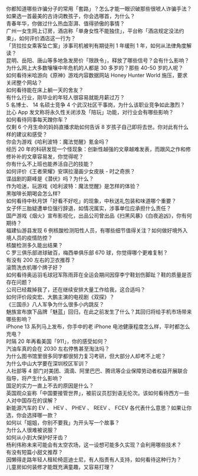 你都知道哪些诈骗分子的常用「套路」？怎么才能一眼识破那些很唬人诈骗手法？  
如果选一首最美的古诗词教孩子，你会选哪首，为什么？  
青春年华，你做过什么热血澎湃、值得骄傲的事情？  
广州一女生网上订房，酒店称「单身女性不能独住」，平台称「酒店规定没法约束」，如何评价酒店这一行为？  
「货拉拉女乘客坠亡案」涉事司机被判有期徒刑 1 年缓刑 1 年，如何从法律角度解读？  
昆明、岳阳、唐山等多地急发房价「限跌令」，释放了哪些信号？会有什么影响？  
为什么网上大多数嚷嚷中年危机的人都是 30 多岁的？那些 40-50 岁的人呢？  
如何看待米哈游向《原神》游戏内容数据网站 Honey Hunter World 施压，要求关闭整个网站？  
如何看待能在床上躺一天的舍友？  
有什么行业，刚毕业的年轻人很容易就能月薪过万？  
5 名博士、 14 名硕士竞争 4 个武汉社区干事岗，为什么该职业竞争如此激烈？  
比心 App 发文称将永久性关闭涉及「陪玩」功能，对行业会有哪些影响？  
如何看待同事每天蹭你车？  
仅剩 6 个月生命的妈妈直播求助如何告诉 8 岁孩子自己即将去世。你对此有什么样的建议和感受？  
你会为游戏《哈利波特：魔法觉醒》氪金吗？  
经历 20 年的科研发现一个怪现象：创新性越强的文章越难发表，而跟风之作和修修补补的文章容易发，你觉得呢？  
你有什么不上班也能养活自己的技能？  
如何评价《王者荣耀》安琪拉漫画少女皮肤 - 时之奇旅？  
谍战剧的巅峰是《潜伏》吗？为什么？  
作为哈迷，玩游戏《哈利波特：魔法觉醒》是怎样的体验？  
黑咖啡长期喝会怎么样?  
如何看待中秋月饼「好看不好吃」的现象，中秋送礼包装和味道哪个重要？  
女子怀三胎疑遭单位强行辞退，如情况属实，涉事单位应承担什么责任？  
国产游戏《烟火》宣布影视化，出品公司曾出品《扫黑风暴》《白夜追凶》，你有何期待？  
福建仙游县发现 6 例核酸检测阳性人员，有哪些细节值得关注？如何做好境外入境人员的疫情防控？  
核酸检测多久能出结果？  
C 罗三俱乐部进球破百，梅西单俱乐部 670 球，你觉得哪个更难复制？  
有没有 200 左右的卫衣推荐？  
滚筒洗衣机哪个牌子好？  
如何看待奥运羽毛球冠军陈雨菲在全运会期间因穿李宁鞋划伤脚趾？鞋的质量是否存在问题？  
公司已经裁掉我了，还在继续安排大量工作给我，这合适吗？  
如何评价段奕宏、大鹏主演的电视剧《双探》？  
《三国杀》八人军争为什么很多小内跳反？  
魅族宣布旗下品牌「魅蓝」回归，在此之前发生了什么？其回归将给手机市场带来哪些影响？  
iPhone 13 系列马上发布，你手中的老 iPhone 电池健康程度怎么样，平时都怎么充电？  
时隔 20 年再看美国「911」，你的感受如何？  
汽油车真的会在 2030 左右停售甚至淘汰吗？  
为什么图书馆里很多同学都很努力复习考研，但大部分人却考不上呢？  
为什么中山大学要在深圳校区军训？  
人社部等 4 部门对美团、滴滴、阿里巴巴、腾讯等企业保障劳动者权益开展联合指导，将产生什么影响？  
国足的实力一直上不去的原因是什么？  
英国观众妄称「中国要接管世界」，被前议员怼到语无伦次。该如何看待西方一些人对中国存在的误解？  
新能源汽车的 EV 、 HEV 、 PHEV 、 REEV 、 FCEV 各代表什么意思？如果让你选，你会选择哪一款？  
如何以「姐姐，你别不要我」为开头写一个故事？  
为什么人很难被说服？  
如何从小到大保护好牙齿？  
杨利伟称未来可能会有太空农场，这一设想可能多久实现？会利用哪些技术？  
有没有短篇小甜文推荐？  
因懒得走路年轻人租轮椅逛迪士尼，有人指责有人支持，如何看待这种行为？  
儿童房如何装修才能既充满童趣，又容易打理？  
